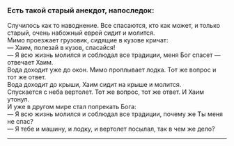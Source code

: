 ### Есть такой старый анекдот, напоследок:

Случилось как то наводнение. Все спасаются, кто как может, и только старый, очень набожный еврей сидит и молится.  
Мимо проезжает грузовик, сидящие в кузове кричат:  
— Хаим, полезай в кузов, спасайся!  
— Я всю жизнь молился и соблюдал все традиции, меня Бог спасет — отвечает Хаим.  
Вода доходит уже до окон. Мимо проплывает лодка. Тот же вопрос и тот же ответ.  
Вода доходит до крыши, Хаим сидит на крыше и молится.  
Спускается с неба вертолет. Тот же вопрос, тот же ответ. И Хаим утонул.  
И уже в другом мире стал попрекать Бога:  
— Я всю жизнь молился и соблюдал все традиции, почему же Ты меня не спас?  
— Я тебе и машину, и лодку, и вертолет посылал, так в чем же дело?
___
